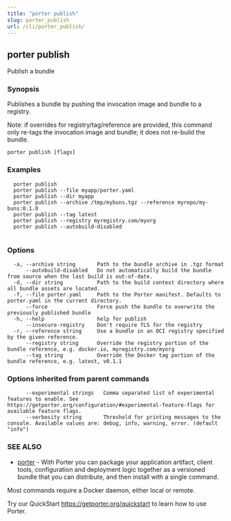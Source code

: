 ```yaml
---
title: "porter publish"
slug: porter_publish
url: /cli/porter_publish/
---
```

## porter publish

Publish a bundle

### Synopsis

Publishes a bundle by pushing the invocation image and bundle to a registry.

Note: if overrides for registry/tag/reference are provided, this command only re-tags the invocation image and bundle; it does not re-build the bundle.

```
porter publish [flags]
```

### Examples

```
  porter publish
  porter publish --file myapp/porter.yaml
  porter publish --dir myapp
  porter publish --archive /tmp/mybuns.tgz --reference myrepo/my-buns:0.1.0
  porter publish --tag latest
  porter publish --registry myregistry.com/myorg
  porter publish --autobuild-disabled
		
```

### Options

```
  -a, --archive string       Path to the bundle archive in .tgz format
      --autobuild-disabled   Do not automatically build the bundle from source when the last build is out-of-date.
  -d, --dir string           Path to the build context directory where all bundle assets are located.
  -f, --file porter.yaml     Path to the Porter manifest. Defaults to porter.yaml in the current directory.
      --force                Force push the bundle to overwrite the previously published bundle
  -h, --help                 help for publish
      --insecure-registry    Don't require TLS for the registry
  -r, --reference string     Use a bundle in an OCI registry specified by the given reference.
      --registry string      Override the registry portion of the bundle reference, e.g. docker.io, myregistry.com/myorg
      --tag string           Override the Docker tag portion of the bundle reference, e.g. latest, v0.1.1
```

### Options inherited from parent commands

```
      --experimental strings   Comma separated list of experimental features to enable. See https://getporter.org/configuration/#experimental-feature-flags for available feature flags.
      --verbosity string       Threshold for printing messages to the console. Available values are: debug, info, warning, error. (default "info")
```

### SEE ALSO

* [porter](/cli/porter/)	 - With Porter you can package your application artifact, client tools, configuration and deployment logic together as a versioned bundle that you can distribute, and then install with a single command.

Most commands require a Docker daemon, either local or remote.

Try our QuickStart https://getporter.org/quickstart to learn how to use Porter.


